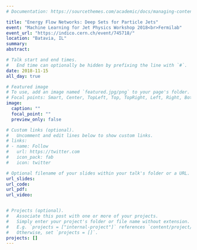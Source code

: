 ```yaml
---
# Documentation: https://sourcethemes.com/academic/docs/managing-content/

title: "Energy Flow Networks: Deep Sets for Particle Jets"
event: "Machine Learning for Jet Physics Workshop 2018<br>Fermilab"
event_url: "https://indico.cern.ch/event/745718/"
location: "Batavia, IL"
summary:
abstract:

# Talk start and end times.
#   End time can optionally be hidden by prefixing the line with `#`.
date: 2018-11-15
all_day: true

# Featured image
# To use, add an image named `featured.jpg/png` to your page's folder. 
# Focal points: Smart, Center, TopLeft, Top, TopRight, Left, Right, BottomLeft, Bottom, BottomRight.
image:
  caption: ""
  focal_point: ""
  preview_only: false

# Custom links (optional).
#   Uncomment and edit lines below to show custom links.
# links:
# - name: Follow
#   url: https://twitter.com
#   icon_pack: fab
#   icon: twitter

# Optional filename of your slides within your talk's folder or a URL.
url_slides:
url_code:
url_pdf:
url_video:


# Projects (optional).
#   Associate this post with one or more of your projects.
#   Simply enter your project's folder or file name without extension.
#   E.g. `projects = ["internal-project"]` references `content/project/deep-learning/index.md`.
#   Otherwise, set `projects = []`.
projects: []
---
```

